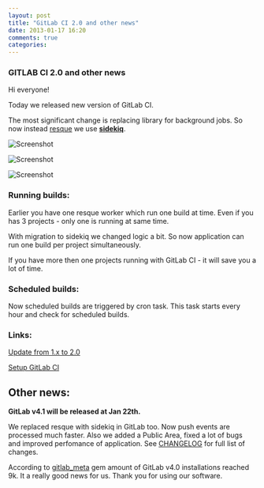 ```yaml
---
layout: post
title: "GitLab CI 2.0 and other news"
date: 2013-01-17 16:20
comments: true
categories: 
---
```


### GITLAB CI 2.0 and other news

Hi everyone!

Today we released new version of GitLab CI. 

The most significant change is replacing library for background jobs.
So now instead [resque](https://github.com/defunkt/resque) we use __[sidekiq](http://sidekiq.org/)__.
 
<!-- more -->


![Screenshot](/images/ci_2_0/sidekiq.png)

![Screenshot](/images/ci_2_0/GitLab-ci-1.png)

![Screenshot](/images/ci_2_0/GitLab-CI-2.png)
### Running builds:

Earlier you have one resque worker which run one build at time.
Even if you has 3 projects - only one is running at same time. 

With migration to sidekiq we changed logic a bit. 
So now application can run one build per project simultaneously.

If you have more then one projects running with GitLab CI - it will save you a lot of time.

### Scheduled builds:

Now scheduled builds are triggered by cron task. 
This task starts every hour and check for scheduled builds.


### Links:

[Update from 1.x to 2.0](https://github.com/gitlabhq/gitlab-ci/wiki/Migrate-from-1.x-to-2.0)

[Setup GitLab CI](https://github.com/gitlabhq/gitlab-ci/blob/2-0-stable/doc/installation.md)


## Other news: 

__GitLab v4.1 will be released at Jan 22th.__ 

We replaced resque with sidekiq in GitLab too. Now push events are processed much faster.
Also we added a Public Area, fixed a lot of bugs and improved perfomance of application. 
See [CHANGELOG](https://github.com/gitlabhq/gitlabhq/blob/master/CHANGELOG) for full list of changes. 

According to [gitlab_meta](http://rubygems.org/gems/gitlab_meta) gem amount of GitLab v4.0 installations reached  9k. 
It a really good news for us. Thank you for using our software.

